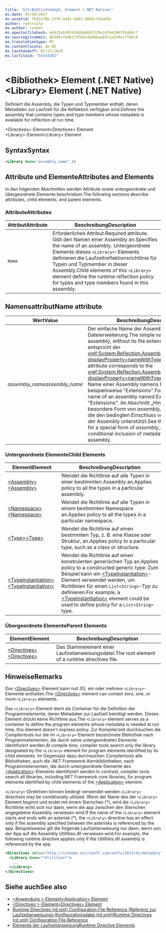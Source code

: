 ```yaml
---
title: '&lt;Bibliothek&gt; Element (.NET Native)'
ms.date: 03/30/2017
ms.assetid: f642276b-33fb-4a81-b882-8808c31ba69e
author: rpetrusha
ms.author: ronpet
ms.openlocfilehash: e6615ab30fdc0d0ab65f135e1df4e206f5548dc7
ms.sourcegitcommit: 6b308cf6d627d78ee36dbbae8972a310ac7fd6c8
ms.translationtype: MT
ms.contentlocale: de-DE
ms.lasthandoff: 01/23/2019
ms.locfileid: "54743782"
---
```

# <a name="ltlibrarygt-element-net-native"></a><span data-ttu-id="9a6fe-102">&lt;Bibliothek&gt; Element (.NET Native)</span><span class="sxs-lookup"><span data-stu-id="9a6fe-102">&lt;Library&gt; Element (.NET Native)</span></span>
<span data-ttu-id="9a6fe-103">Definiert die Assembly, die Typen und Typmember enthält, deren Metadaten zur Laufzeit für die Reflektion verfügbar sind.</span><span class="sxs-lookup"><span data-stu-id="9a6fe-103">Defines the assembly that contains types and type members whose metadata is available for reflection at run time.</span></span>  
  
 <span data-ttu-id="9a6fe-104">\<Directives>-Element</span><span class="sxs-lookup"><span data-stu-id="9a6fe-104">\<Directives> Element</span></span>  
<span data-ttu-id="9a6fe-105">\<Library>-Element</span><span class="sxs-lookup"><span data-stu-id="9a6fe-105">\<Library> Element</span></span>  
  
## <a name="syntax"></a><span data-ttu-id="9a6fe-106">Syntax</span><span class="sxs-lookup"><span data-stu-id="9a6fe-106">Syntax</span></span>  
  
```xml  
<Library Name="assembly_name" />  
```  
  
## <a name="attributes-and-elements"></a><span data-ttu-id="9a6fe-107">Attribute und Elemente</span><span class="sxs-lookup"><span data-stu-id="9a6fe-107">Attributes and Elements</span></span>  
 <span data-ttu-id="9a6fe-108">In den folgenden Abschnitten werden Attribute sowie untergeordnete und übergeordnete Elemente beschrieben.</span><span class="sxs-lookup"><span data-stu-id="9a6fe-108">The following sections describe attributes, child elements, and parent elements.</span></span>  
  
### <a name="attributes"></a><span data-ttu-id="9a6fe-109">Attribute</span><span class="sxs-lookup"><span data-stu-id="9a6fe-109">Attributes</span></span>  
  
|<span data-ttu-id="9a6fe-110">Attribut</span><span class="sxs-lookup"><span data-stu-id="9a6fe-110">Attribute</span></span>|<span data-ttu-id="9a6fe-111">Beschreibung</span><span class="sxs-lookup"><span data-stu-id="9a6fe-111">Description</span></span>|  
|---------------|-----------------|  
|`Name`|<span data-ttu-id="9a6fe-112">Erforderliches Attribut.</span><span class="sxs-lookup"><span data-stu-id="9a6fe-112">Required attribute.</span></span> <span data-ttu-id="9a6fe-113">Gibt den Namen einer Assembly an.</span><span class="sxs-lookup"><span data-stu-id="9a6fe-113">Specifies the name of an assembly.</span></span> <span data-ttu-id="9a6fe-114">Untergeordnete Elemente dieses `<Library>`-Elements definieren die Laufzeitreflektionsrichtlinie für Typen und Typmember in dieser Assembly.</span><span class="sxs-lookup"><span data-stu-id="9a6fe-114">Child elements of this `<Library>` element define the runtime reflection policy for types and type members found in this assembly.</span></span>|  
  
## <a name="name-attribute"></a><span data-ttu-id="9a6fe-115">Namensattribut</span><span class="sxs-lookup"><span data-stu-id="9a6fe-115">Name attribute</span></span>  
  
|<span data-ttu-id="9a6fe-116">Wert</span><span class="sxs-lookup"><span data-stu-id="9a6fe-116">Value</span></span>|<span data-ttu-id="9a6fe-117">Beschreibung</span><span class="sxs-lookup"><span data-stu-id="9a6fe-117">Description</span></span>|  
|-----------|-----------------|  
|<span data-ttu-id="9a6fe-118">*assembly_name*</span><span class="sxs-lookup"><span data-stu-id="9a6fe-118">*assembly_name*</span></span>|<span data-ttu-id="9a6fe-119">Der einfache Name der Assembly ohne Dateierweiterung.</span><span class="sxs-lookup"><span data-stu-id="9a6fe-119">The simple name of the assembly, without its file extension.</span></span> <span data-ttu-id="9a6fe-120">Dieses Attribut entspricht der <xref:System.Reflection.AssemblyName.Name%2A?displayProperty=nameWithType>-Eigenschaft.</span><span class="sxs-lookup"><span data-stu-id="9a6fe-120">This attribute corresponds to the <xref:System.Reflection.AssemblyName.Name%2A?displayProperty=nameWithType> property.</span></span> <span data-ttu-id="9a6fe-121">Der Name einer Assembly namens Extensions.dll lautet beispielsweise "Extensions".</span><span class="sxs-lookup"><span data-stu-id="9a6fe-121">For example, the name of an assembly named Extensions.dll is "Extensions".</span></span> <span data-ttu-id="9a6fe-122">Im Abschnitt „Hinweise“ ist eine besondere Form von *assembly_name* beschrieben, die den bedingten Einschluss von Metadaten aus der Assembly unterstützt.</span><span class="sxs-lookup"><span data-stu-id="9a6fe-122">See the Remarks section for a special form of *assembly_name* that supports conditional inclusion of metadata from the assembly.</span></span>|  
  
### <a name="child-elements"></a><span data-ttu-id="9a6fe-123">Untergeordnete Elemente</span><span class="sxs-lookup"><span data-stu-id="9a6fe-123">Child Elements</span></span>  
  
|<span data-ttu-id="9a6fe-124">Element</span><span class="sxs-lookup"><span data-stu-id="9a6fe-124">Element</span></span>|<span data-ttu-id="9a6fe-125">Beschreibung</span><span class="sxs-lookup"><span data-stu-id="9a6fe-125">Description</span></span>|  
|-------------|-----------------|  
|[<span data-ttu-id="9a6fe-126">\<Assembly></span><span class="sxs-lookup"><span data-stu-id="9a6fe-126">\<Assembly></span></span>](../../../docs/framework/net-native/assembly-element-net-native.md)|<span data-ttu-id="9a6fe-127">Wendet die Richtlinie auf alle Typen in einer bestimmten Assembly an.</span><span class="sxs-lookup"><span data-stu-id="9a6fe-127">Applies policy to all the types in a particular assembly.</span></span>|  
|[<span data-ttu-id="9a6fe-128">\<Namespace></span><span class="sxs-lookup"><span data-stu-id="9a6fe-128">\<Namespace></span></span>](../../../docs/framework/net-native/namespace-element-net-native.md)|<span data-ttu-id="9a6fe-129">Wendet die Richtlinie auf alle Typen in einem bestimmten Namespace an.</span><span class="sxs-lookup"><span data-stu-id="9a6fe-129">Applies policy to all the types in a particular namespace.</span></span>|  
|[<span data-ttu-id="9a6fe-130">\<Type></span><span class="sxs-lookup"><span data-stu-id="9a6fe-130">\<Type></span></span>](../../../docs/framework/net-native/type-element-net-native.md)|<span data-ttu-id="9a6fe-131">Wendet die Richtlinie auf einen bestimmten Typ, z. B. eine Klasse oder Struktur, an.</span><span class="sxs-lookup"><span data-stu-id="9a6fe-131">Applies policy to a particular type, such as a class or structure.</span></span>|  
|[<span data-ttu-id="9a6fe-132">\<TypeInstantiation></span><span class="sxs-lookup"><span data-stu-id="9a6fe-132">\<TypeInstantiation></span></span>](../../../docs/framework/net-native/typeinstantiation-element-net-native.md)|<span data-ttu-id="9a6fe-133">Wendet die Richtlinie auf einen konstruierten generischen Typ an.</span><span class="sxs-lookup"><span data-stu-id="9a6fe-133">Applies policy to a constructed generic type.</span></span> <span data-ttu-id="9a6fe-134">Zum Beispiel kann ein [\<TypeInstantiation>](../../../docs/framework/net-native/typeinstantiation-element-net-native.md)-Element verwendet werden, um Richtlinien für einen `List<String>`-Typ zu definieren.</span><span class="sxs-lookup"><span data-stu-id="9a6fe-134">For example, a [\<TypeInstantiation>](../../../docs/framework/net-native/typeinstantiation-element-net-native.md) element could be used to define policy for a `List<String>` type.</span></span>|  
  
### <a name="parent-elements"></a><span data-ttu-id="9a6fe-135">Übergeordnete Elemente</span><span class="sxs-lookup"><span data-stu-id="9a6fe-135">Parent Elements</span></span>  
  
|<span data-ttu-id="9a6fe-136">Element</span><span class="sxs-lookup"><span data-stu-id="9a6fe-136">Element</span></span>|<span data-ttu-id="9a6fe-137">Beschreibung</span><span class="sxs-lookup"><span data-stu-id="9a6fe-137">Description</span></span>|  
|-------------|-----------------|  
|[<span data-ttu-id="9a6fe-138">\<Directives></span><span class="sxs-lookup"><span data-stu-id="9a6fe-138">\<Directives></span></span>](../../../docs/framework/net-native/directives-element-net-native.md)|<span data-ttu-id="9a6fe-139">Das Stammelement einer Laufzeitanweisungsdatei.</span><span class="sxs-lookup"><span data-stu-id="9a6fe-139">The root element of a runtime directives file.</span></span>|  
  
## <a name="remarks"></a><span data-ttu-id="9a6fe-140">Hinweise</span><span class="sxs-lookup"><span data-stu-id="9a6fe-140">Remarks</span></span>  
 <span data-ttu-id="9a6fe-141">Das [\<Directives>](../../../docs/framework/net-native/directives-element-net-native.md)-Element kann null (0), ein oder mehrere `<Library>`-Elemente enthalten.</span><span class="sxs-lookup"><span data-stu-id="9a6fe-141">The [\<Directives>](../../../docs/framework/net-native/directives-element-net-native.md) element can contain zero, one, or more `<Library>` elements.</span></span>  
  
 <span data-ttu-id="9a6fe-142">Das `<Library>`-Element dient als Container für die Definition der Programmelemente, deren Metadaten zur Laufzeit benötigt werden. Dieses Element drückt keine Richtlinie aus.</span><span class="sxs-lookup"><span data-stu-id="9a6fe-142">The `<Library>` element serves as a container to define the program elements whose metadata is needed at run time; this element doesn't express policy.</span></span> <span data-ttu-id="9a6fe-143">Zur Kompilierzeit durchsuchen die Compilertools nur die im `<Library>`-Element bezeichnete Bibliothek nach Programmelementen, die durch seine untergeordneten Elemente identifiziert werden.</span><span class="sxs-lookup"><span data-stu-id="9a6fe-143">At compile time, compiler tools search only the library designated by the `<Library>` element for program elements identified by its child elements.</span></span> <span data-ttu-id="9a6fe-144">Im Gegensatz dazu durchsuchen Compilertools alle Bibliotheken, auch die .NET Framework-Kernbibliotheken, nach Programmelementen, die durch untergeordnete Elemente des [\<Application>](../../../docs/framework/net-native/application-element-net-native.md)-Elements identifiziert werden.</span><span class="sxs-lookup"><span data-stu-id="9a6fe-144">In contrast, compiler tools search all libraries, including.NET Framework core libraries, for program elements identified by child elements of the [\<Application>](../../../docs/framework/net-native/application-element-net-native.md) element.</span></span>  
  
 <span data-ttu-id="9a6fe-145">`<Library>`-Direktiven können bedingt verwendet werden.</span><span class="sxs-lookup"><span data-stu-id="9a6fe-145">`<Library>` directives may be conditionally utilized.</span></span> <span data-ttu-id="9a6fe-146">Wenn der Name des der `<Library>` Element beginnt und endet mit einem Sternchen (\*), wird die `<Library>` Richtlinie wirkt sich nur dann, wenn die app zwischen den Sternchen angegebene Assembly verwiesen wird.</span><span class="sxs-lookup"><span data-stu-id="9a6fe-146">If the name of the `<Library>` element starts and ends with an asterisk (\*), the `<Library>` directive has an effect only if the assembly specified between the asterisks is referenced by the app.</span></span> <span data-ttu-id="9a6fe-147">Beispielsweise gilt die folgende Laufzeitanweisung nur dann, wenn von der App auf die Assembly Utillities.dll verwiesen wird.</span><span class="sxs-lookup"><span data-stu-id="9a6fe-147">For example, the following runtime directive applies only if the Utillities.dll assembly is referenced by the app.</span></span>  
  
```xml  
<Directives xmlns="http://schemas.microsoft.com/netfx/2013/01/metadata">  
  <Library Name="*Utilities*">  
   ...  
  </Library>  
</Directives>  
```  
  
## <a name="see-also"></a><span data-ttu-id="9a6fe-148">Siehe auch</span><span class="sxs-lookup"><span data-stu-id="9a6fe-148">See also</span></span>
- [<span data-ttu-id="9a6fe-149">\<Anwendung > Element</span><span class="sxs-lookup"><span data-stu-id="9a6fe-149">\<Application> Element</span></span>](../../../docs/framework/net-native/application-element-net-native.md)
- [<span data-ttu-id="9a6fe-150">\<Directives >-Element</span><span class="sxs-lookup"><span data-stu-id="9a6fe-150">\<Directives> Element</span></span>](../../../docs/framework/net-native/directives-element-net-native.md)
- [<span data-ttu-id="9a6fe-151">Runtime Directives (rd.xml) Configuration File Reference (Referenz zur Laufzeitanweisungs-Konfigurationsdatei (rd.xml))</span><span class="sxs-lookup"><span data-stu-id="9a6fe-151">Runtime Directives (rd.xml) Configuration File Reference</span></span>](../../../docs/framework/net-native/runtime-directives-rd-xml-configuration-file-reference.md)
- [<span data-ttu-id="9a6fe-152">Elemente der Laufzeitanweisung</span><span class="sxs-lookup"><span data-stu-id="9a6fe-152">Runtime Directive Elements</span></span>](../../../docs/framework/net-native/runtime-directive-elements.md)
